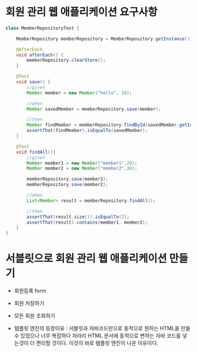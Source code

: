 
# 회원 관리 웹 애플리케이션 요구사항

```java
class MemberRepositoryTest {

    MemberRepository memberRepository = MemberRepository.getInstance();

    @AfterEach
    void afterEach() {
        memberRepository.clearStore();
    }

    @Test
    void save() {
        //given
        Member member = new Member("hello", 20);

        //when
        Member savedMember = memberRepository.save(member);

        //then
        Member findMember = memberRepository.findById(savedMember.getId());
        assertThat(findMember).isEqualTo(savedMember);
    }

    @Test
    void findAll(){
        //given
        Member member1 = new Member("member1",20);
        Member member2 = new Member("member2",30);

        memberRepository.save(member1);
        memberRepository.save(member2);

        //when
        List<Member> result = memberRepository.findAll();

        //then
        assertThat(result.size()).isEqualTo(2);
        assertThat(result).contains(member1, member2);
    }
}
```

# 서블릿으로 회원 관리 웹 애플리케이션 만들기

+ 회원등록 form 
+ 회원 저장하기
+ 모든 회원 조회하기

+ 템플릿 엔진의 등장이유 : 서블릿과 자바코드만으로 동적으로 원하는 HTML을 만들 수 있었으나 너무 복잡하다 차라리 HTML 문서에 동적으로 변하는 자바 코드를 넣는것이 더 편리할 것이다. 이것이 바로 템플릿 엔진이 나온 이유이다.
